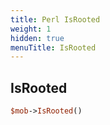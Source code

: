 ```yaml
---
title: Perl IsRooted
weight: 1
hidden: true
menuTitle: IsRooted
---
```

## IsRooted
```perl
$mob->IsRooted()
```